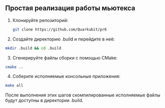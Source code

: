 ## Простая реализация работы мьютекса

1. Клонируйте репозиторий:
   ```bash
   git clone https://github.com/Quarkubit/pr6
   ```
2. Создайте директорию .build и перейдите в неё:

```bash
mkdir .build && cd .build
```

3. Сгенерируйте файлы сборки с помощью CMake:
```bash
cmake ..
```

4. Соберите исполняемые консольные приложения:

```bash
make all
```

После выполнения этих шагов скомпилированные исполняемые файлы будут доступны в директории .build.
